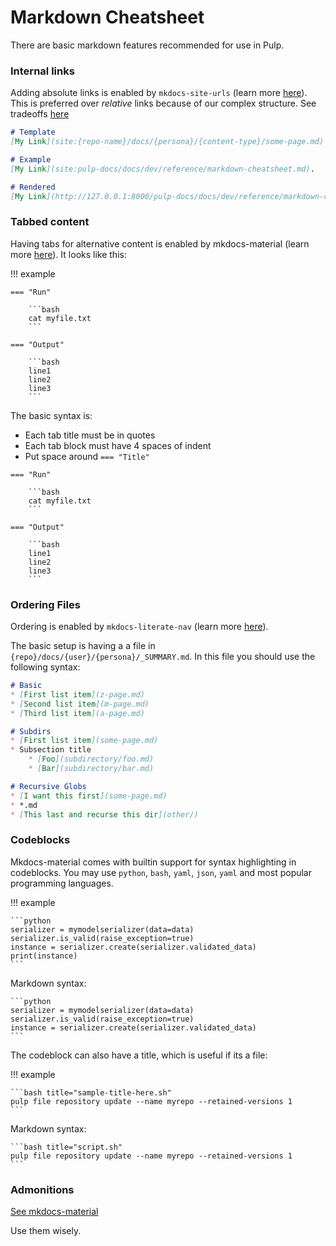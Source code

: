 # Markdown Cheatsheet

There are basic markdown features recommended for use in Pulp.

### Internal links

Adding absolute links is enabled by `mkdocs-site-urls`
(learn more [here](https://github.com/octoprint/mkdocs-site-urls)).
This is preferred over *relative* links because of our complex structure. See tradeoffs [here](https://github.com/pulp/pulp-docs/issues/2)

```markdown
# Template
[My Link](site:{repo-name}/docs/{persona}/{content-type}/some-page.md).

# Example
[My Link](site:pulp-docs/docs/dev/reference/markdown-cheatsheet.md).

# Rendered
[My Link](http://127.0.0.1:8000/pulp-docs/docs/dev/reference/markdown-cheatsheet/).
```

### Tabbed content

Having tabs for alternative content is enabled by mkdocs-material
(learn more [here](https://squidfunk.github.io/mkdocs-material/reference/content-tabs/#usage)).
It looks like this:

!!! example

    === "Run"

        ```bash
        cat myfile.txt
        ```

    === "Output"

        ```bash
        line1
        line2
        line3
        ```

The basic syntax is:

- Each tab title must be in quotes
- Each tab block must have 4 spaces of indent
- Put space around `=== "Title"`

```` title="sample-tabbed-content.md"
=== "Run"

    ```bash
    cat myfile.txt
    ```

=== "Output"

    ```bash
    line1
    line2
    line3
    ```
````


### Ordering Files

Ordering is enabled by `mkdocs-literate-nav`
(learn more [here](https://oprypin.github.io/mkdocs-literate-nav/reference.html)).

The basic setup is having a a file in `{repo}/docs/{user}/{persona}/_SUMMARY.md`. 
In this file you should use the following syntax:

```markdown title="pulp_rpm/docs/user/guides/_SUMMARY.md"
# Basic
* [First list item](z-page.md)
* [Second list item](m-page.md)
* [Third list item](a-page.md)

# Subdirs
* [First list item](some-page.md)
* Subsection title
    * [Foo](subdirectory/foo.md)
    * [Bar](subdirectory/bar.md)

# Recursive Globs
* [I want this first](some-page.md)
* *.md
* [This last and recurse this dir](other/)    
```

### Codeblocks

Mkdocs-material comes with builtin support for syntax highlighting in codeblocks.
You may use `python`, `bash`, `yaml`, `json`, `yaml` and most popular programming languages.

!!! example

    ```python
    serializer = mymodelserializer(data=data)
    serializer.is_valid(raise_exception=true)
    instance = serializer.create(serializer.validated_data)
    print(instance)
    ```

Markdown syntax:

````
```python
serializer = mymodelserializer(data=data)
serializer.is_valid(raise_exception=true)
instance = serializer.create(serializer.validated_data)
```
````

The codeblock can also have a title, which is useful if its a file:

!!! example

    ```bash title="sample-title-here.sh"
    pulp file repository update --name myrepo --retained-versions 1
    ```

Markdown syntax:

````
```bash title="script.sh"
pulp file repository update --name myrepo --retained-versions 1
```
````
    
### Admonitions

[See mkdocs-material](https://squidfunk.github.io/mkdocs-material/reference/admonitions/#supported-types)

Use them wisely.

